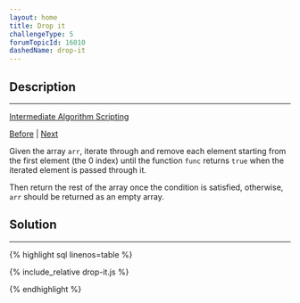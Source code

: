 ```yaml
---
layout: home
title: Drop it
challengeType: 5
forumTopicId: 16010
dashedName: drop-it
---
```


<div class="row">
<div class="columnStmt" markdown="1">

## Description
------

[Intermediate Algorithm Scripting](../intermediate-algorithm-scripting/README.html) 

[Before](./smallest-common-multiple.md)  | [Next](./steamroller.md) 

Given the array `arr`, iterate through and remove each element starting from the first element (the 0 index) until the function `func` returns `true` when the iterated element is passed through it.

Then return the rest of the array once the condition is satisfied, otherwise, `arr` should be returned as an empty array.

</div>
<div class="columnSol" markdown="1">

## Solution
------

{% highlight sql linenos=table %}

{% include_relative drop-it.js %}

{% endhighlight %}

</div>
</div>

